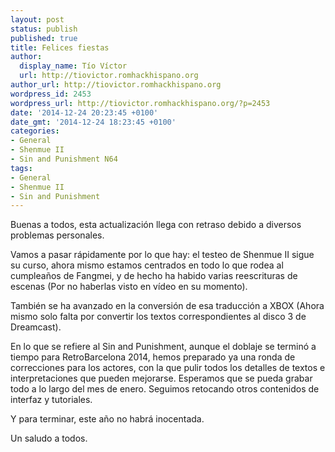 ```yaml
---
layout: post
status: publish
published: true
title: Felices fiestas
author:
  display_name: Tío Víctor
  url: http://tiovictor.romhackhispano.org
author_url: http://tiovictor.romhackhispano.org
wordpress_id: 2453
wordpress_url: http://tiovictor.romhackhispano.org/?p=2453
date: '2014-12-24 20:23:45 +0100'
date_gmt: '2014-12-24 18:23:45 +0100'
categories:
- General
- Shenmue II
- Sin and Punishment N64
tags:
- General
- Shenmue II
- Sin and Punishment
---
```

Buenas a todos, esta actualización llega con retraso debido a diversos problemas personales.

Vamos a pasar rápidamente por lo que hay: el testeo de Shenmue II sigue su curso, ahora mismo 
estamos centrados en todo lo que rodea al cumpleaños de Fangmei, y de hecho ha habido varias 
reescrituras de escenas (Por no haberlas visto en vídeo en su momento).

También se ha avanzado en la conversión de esa traducción a XBOX (Ahora mismo solo falta por 
convertir los textos correspondientes al disco 3 de Dreamcast).

En lo que se refiere al Sin and Punishment, aunque el doblaje se terminó a tiempo para 
RetroBarcelona 2014, hemos preparado ya una ronda de correcciones para los actores, con la que 
pulir todos los detalles de textos e interpretaciones que pueden mejorarse. Esperamos que se pueda 
grabar todo a lo largo del mes de enero. Seguimos retocando otros contenidos de interfaz y 
tutoriales.

Y para terminar, este año no habrá inocentada.

Un saludo a todos.
